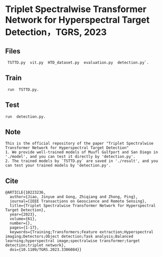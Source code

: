 # Triplet Spectralwise Transformer Network for Hyperspectral Target Detection，TGRS, 2023

## Files
``` TSTTD.py  vit.py  HTD_dataset.py  evaluation.py  detection.py`.```

## Train
``` run  TSTTD.py.```

## Test
```run  detection.py.```

## Note
```
This is the official repository of the paper "Triplet Spectralwise Transformer Network for Hyperspectral Target Detection"
1. We provide well-trained models of Muufl Gulfport and San Diego in './model', and you can test it directly by 'detection.py'.
2. The trained models by `TSTTD.py` are saved in './result', and you can test your trained models by 'detection.py'.
```

## Cite
```
@ARTICLE{10223236,
  author={Jiao, Jinyue and Gong, Zhiqiang and Zhong, Ping},
  journal={IEEE Transactions on Geoscience and Remote Sensing}, 
  title={Triplet Spectralwise Transformer Network for Hyperspectral Target Detection}, 
  year={2023},
  volume={61},
  number={},
  pages={1-17},
  keywords={Training;Transformers;Feature extraction;Hyperspectral imaging;Detectors;Object detection;Task analysis;Balanced learning;hyperspectral image;spectralwise transformer;target detection;triplet network},
  doi={10.1109/TGRS.2023.3306084}}
```
